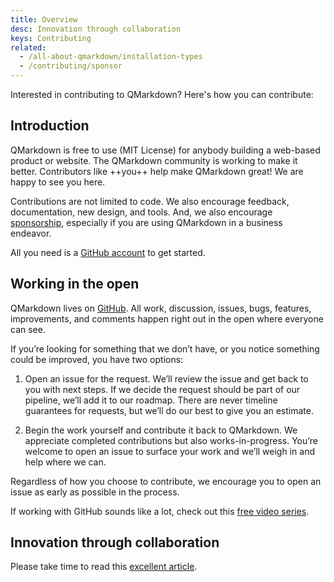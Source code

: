 ```yaml
---
title: Overview
desc: Innovation through collaboration
keys: Contributing
related:
  - /all-about-qmarkdown/installation-types
  - /contributing/sponsor
---
```


Interested in contributing to QMarkdown? Here's how you can contribute:

## Introduction

QMarkdown is free to use (MIT License) for anybody building a web-based product or website. The QMarkdown community is working to make it better. Contributors like ++you++ help make QMarkdown great! We are happy to see you here.

Contributions are not limited to code. We also encourage feedback, documentation, new design, and tools. And, we also encourage [sponsorship](/contributing/sponsor), especially if you are using QMarkdown in a business endeavor. 

All you need is a [GitHub account](https://github.com/join) to get started.

## Working in the open

QMarkdown lives on [GitHub](https://github.com/quasarframework/quasar-ui-qmarkdown). All work, discussion, issues, bugs, features, improvements, and comments happen right out in the open where everyone can see.

If you’re looking for something that we don’t have, or you notice something could be improved, you have two options:

1. Open an issue for the request. We’ll review the issue and get back to you with next steps. If we decide the request should be part of our pipeline, we’ll add it to our roadmap. There are never timeline guarantees for requests, but we’ll do our best to give you an estimate.

2. Begin the work yourself and contribute it back to QMarkdown. We appreciate completed contributions but also works-in-progress. You’re welcome to open an issue to surface your work and we’ll weigh in and help where we can.

Regardless of how you choose to contribute, we encourage you to open an issue as early as possible in the process.

If working with GitHub sounds like a lot, check out this [free video series](https://app.egghead.io/playlists/how-to-contribute-to-an-open-source-project-on-github).

## Innovation through collaboration

Please take time to read this [excellent article](https://blogs.vmware.com/opensource/2020/12/01/why-companies-contribute-to-open-source/).